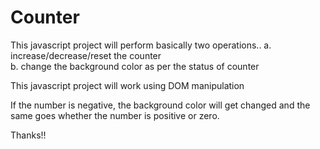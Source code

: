 # Counter

This javascript project will perform basically two operations..
a. increase/decrease/reset the counter\
b. change the background color as per the status of counter

This javascript project will work using DOM manipulation

If the number is negative, the background color will get changed and the same goes whether the number is positive or zero.

Thanks!!
